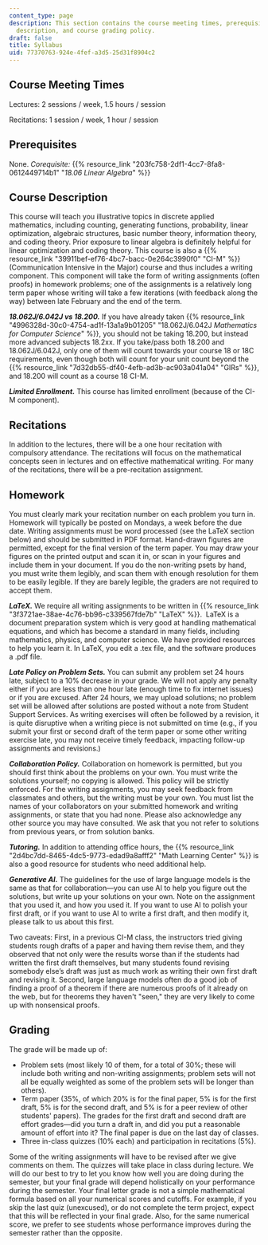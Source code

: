 ```yaml
---
content_type: page
description: This section contains the course meeting times, prerequisites, course
  description, and course grading policy.
draft: false
title: Syllabus
uid: 77370763-924e-4fef-a3d5-25d31f8904c2
---
```

## Course Meeting Times

Lectures: 2 sessions / week, 1.5 hours / session

Recitations: 1 session / week, 1 hour / session

## Prerequisites

None. *Corequisite:* {{% resource_link "203fc758-2df1-4cc7-8fa8-0612449714b1" "*18.06 Linear Algebra*" %}}

## Course Description

This course will teach you illustrative topics in discrete applied mathematics, including counting, generating functions, probability, linear optimization, algebraic structures, basic number theory, information theory, and coding theory. Prior exposure to linear algebra is definitely helpful for linear optimization and coding theory. This course is also a {{% resource_link "39911bef-ef76-4bc7-bacc-0e264c3990f0" "CI-M" %}} (Communication Intensive in the Major) course and thus includes a writing component. This component will take the form of writing assignments (often proofs) in homework problems; one of the assignments is a relatively long term paper whose writing will take a few iterations (with feedback along the way) between late February and the end of the term.

***18.062J/6.042J vs 18.200.*** If you have already taken {{% resource_link "4996328d-30c0-4754-ad1f-13a1a9b01205" "18.062J/6.042J *Mathematics for Computer Science*" %}}, you should not be taking 18.200, but instead more advanced subjects 18.2xx. If you take/pass both 18.200 and 18.062J/6.042J, only one of them will count towards your course 18 or 18C requirements, even though both will count for your unit count beyond the {{% resource_link "7d32db55-df40-4efb-ad3b-ac903a041a04" "GIRs" %}}, and 18.200 will count as a course 18 CI-M. 

***Limited Enrollment.*** This course has limited enrollment (because of the CI-M component).

## Recitations

In addition to the lectures, there will be a one hour recitation with compulsory attendance. The recitations will focus on the mathematical concepts seen in lectures and on effective mathematical writing. For many of the recitations, there will be a pre-recitation assignment. 

## Homework

You must clearly mark your recitation number on each problem you turn in. Homework will typically be posted on Mondays, a week before the due date. Writing assignments must be word processed (see the LaTeX section below) and should be submitted in PDF format. Hand-drawn figures are permitted, except for the final version of the term paper. You may draw your figures on the printed output and scan it in, or scan in your figures and include them in your document. If you do the non-writing psets by hand, you must write them legibly, and scan them with enough resolution for them to be easily legible. If they are barely legible, the graders are not required to accept them.

***LaTeX.*** We require all writing assignments to be written in {{% resource_link "3f3721ae-38ae-4c76-bb96-c339567fde7b" "LaTeX" %}}.  LaTeX is a document preparation system which is very good at handling mathematical equations, and which has become a standard in many fields, including mathematics, physics, and computer science. We have provided resources to help you learn it. In LaTeX, you edit a .tex file, and the software produces a .pdf file. 

***Late Policy on Problem Sets.*** You can submit any problem set 24 hours late, subject to a 10% decrease in your grade. We will not apply any penalty either if you are less than one hour late (enough time to fix internet issues) or if you are excused. After 24 hours, we may upload solutions; no problem set will be allowed after solutions are posted without a note from Student Support Services. As writing exercises will often be followed by a revision, it is quite disruptive when a writing piece is not submitted on time (e.g., if you submit your first or second draft of the term paper or some other writing exercise late, you may not receive timely feedback, impacting follow-up assignments and revisions.)

***Collaboration Policy.*** Collaboration on homework is permitted, but you should first think about the problems on your own. You must write the solutions yourself; no copying is allowed. This policy will be strictly enforced. For the writing assignments, you may seek feedback from classmates and others, but the writing must be your own. You must list the names of your collaborators on your submitted homework and writing assignments, or state that you had none. Please also acknowledge any other source you may have consulted. We ask that you not refer to solutions from previous years, or from solution banks.

***Tutoring.*** In addition to attending office hours, the {{% resource_link "2d4bc7dd-8465-4dc5-9773-edad9a8afff2" "Math Learning Center" %}} is also a good resource for students who need additional help. 

***Generative AI.*** The guidelines for the use of large language models is the same as that for collaboration—you can use AI to help you figure out the solutions, but write up your solutions on your own. Note on the assignment that you used it, and how you used it. If you want to use AI to polish your first draft, or if you want to use AI to write a first draft, and then modify it, please talk to us about this first.

Two caveats: First, in a previous CI-M class, the instructors tried giving students rough drafts of a paper and having them revise them, and they observed that not only were the results worse than if the students had written the first draft themselves, but many students found revising somebody else’s draft was just as much work as writing their own first draft and revising it. Second, large language models often do a good job of finding a proof of a theorem if there are numerous proofs of it already on the web, but for theorems they haven't "seen," they are very likely to come up with nonsensical proofs.

## Grading

The grade will be made up of:

- Problem sets (most likely 10 of them, for a total of 30%; these will include both writing and non-writing assignments; problem sets will not all be equally weighted as some of the problem sets will be longer than others).
- Term paper (35%, of which 20% is for the final paper, 5% is for the first draft, 5% is for the second draft, and 5% is for a peer review of other students' papers). The grades for the first draft and second draft are effort grades—did you turn a draft in, and did you put a reasonable amount of effort into it? The final paper is due on the last day of classes.
- Three in-class quizzes (10% each) and participation in recitations (5%).

Some of the writing assignments will have to be revised after we give comments on them. The quizzes will take place in class during lecture. We will do our best to try to let you know how well you are doing during the semester, but your final grade will depend holistically on your performance during the semester. Your final letter grade is not a simple mathematical formula based on all your numerical scores and cutoffs. For example, if you skip the last quiz (unexcused), or do not complete the term project, expect that this will be reflected in your final grade. Also, for the same numerical score, we prefer to see students whose performance improves during the semester rather than the opposite.